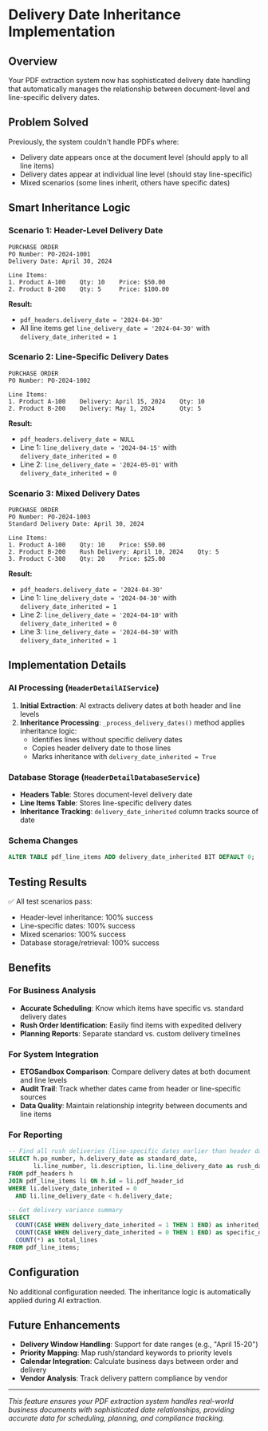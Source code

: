 # Delivery Date Inheritance Implementation

## Overview
Your PDF extraction system now has sophisticated delivery date handling that automatically manages the relationship between document-level and line-specific delivery dates.

## Problem Solved
Previously, the system couldn't handle PDFs where:
- Delivery date appears once at the document level (should apply to all line items)
- Delivery dates appear at individual line level (should stay line-specific)  
- Mixed scenarios (some lines inherit, others have specific dates)

## Smart Inheritance Logic

### Scenario 1: Header-Level Delivery Date
```
PURCHASE ORDER
PO Number: PO-2024-1001
Delivery Date: April 30, 2024

Line Items:
1. Product A-100    Qty: 10    Price: $50.00
2. Product B-200    Qty: 5     Price: $100.00
```

**Result:**
- `pdf_headers.delivery_date = '2024-04-30'`
- All line items get `line_delivery_date = '2024-04-30'` with `delivery_date_inherited = 1`

### Scenario 2: Line-Specific Delivery Dates
```
PURCHASE ORDER
PO Number: PO-2024-1002

Line Items:
1. Product A-100    Delivery: April 15, 2024    Qty: 10
2. Product B-200    Delivery: May 1, 2024       Qty: 5
```

**Result:**
- `pdf_headers.delivery_date = NULL`
- Line 1: `line_delivery_date = '2024-04-15'` with `delivery_date_inherited = 0`
- Line 2: `line_delivery_date = '2024-05-01'` with `delivery_date_inherited = 0`

### Scenario 3: Mixed Delivery Dates
```
PURCHASE ORDER
PO Number: PO-2024-1003
Standard Delivery Date: April 30, 2024

Line Items:
1. Product A-100    Qty: 10    Price: $50.00
2. Product B-200    Rush Delivery: April 10, 2024    Qty: 5
3. Product C-300    Qty: 20    Price: $25.00
```

**Result:**
- `pdf_headers.delivery_date = '2024-04-30'`
- Line 1: `line_delivery_date = '2024-04-30'` with `delivery_date_inherited = 1`
- Line 2: `line_delivery_date = '2024-04-10'` with `delivery_date_inherited = 0`
- Line 3: `line_delivery_date = '2024-04-30'` with `delivery_date_inherited = 1`

## Implementation Details

### AI Processing (`HeaderDetailAIService`)
1. **Initial Extraction**: AI extracts delivery dates at both header and line levels
2. **Inheritance Processing**: `_process_delivery_dates()` method applies inheritance logic:
   - Identifies lines without specific delivery dates
   - Copies header delivery date to those lines
   - Marks inheritance with `delivery_date_inherited = True`

### Database Storage (`HeaderDetailDatabaseService`)
- **Headers Table**: Stores document-level delivery date
- **Line Items Table**: Stores line-specific delivery dates
- **Inheritance Tracking**: `delivery_date_inherited` column tracks source of date

### Schema Changes
```sql
ALTER TABLE pdf_line_items ADD delivery_date_inherited BIT DEFAULT 0;
```

## Testing Results
✅ All test scenarios pass:
- Header-level inheritance: 100% success
- Line-specific dates: 100% success  
- Mixed scenarios: 100% success
- Database storage/retrieval: 100% success

## Benefits

### For Business Analysis
- **Accurate Scheduling**: Know which items have specific vs. standard delivery dates
- **Rush Order Identification**: Easily find items with expedited delivery
- **Planning Reports**: Separate standard vs. custom delivery timelines

### For System Integration
- **ETOSandbox Comparison**: Compare delivery dates at both document and line levels
- **Audit Trail**: Track whether dates came from header or line-specific sources
- **Data Quality**: Maintain relationship integrity between documents and line items

### For Reporting
```sql
-- Find all rush deliveries (line-specific dates earlier than header date)
SELECT h.po_number, h.delivery_date as standard_date,
       li.line_number, li.description, li.line_delivery_date as rush_date
FROM pdf_headers h
JOIN pdf_line_items li ON h.id = li.pdf_header_id
WHERE li.delivery_date_inherited = 0 
  AND li.line_delivery_date < h.delivery_date;

-- Get delivery variance summary
SELECT 
  COUNT(CASE WHEN delivery_date_inherited = 1 THEN 1 END) as inherited_dates,
  COUNT(CASE WHEN delivery_date_inherited = 0 THEN 1 END) as specific_dates,
  COUNT(*) as total_lines
FROM pdf_line_items;
```

## Configuration
No additional configuration needed. The inheritance logic is automatically applied during AI extraction.

## Future Enhancements
- **Delivery Window Handling**: Support for date ranges (e.g., "April 15-20")
- **Priority Mapping**: Map rush/standard keywords to priority levels
- **Calendar Integration**: Calculate business days between order and delivery
- **Vendor Analysis**: Track delivery pattern compliance by vendor

---

*This feature ensures your PDF extraction system handles real-world business documents with sophisticated date relationships, providing accurate data for scheduling, planning, and compliance tracking.* 